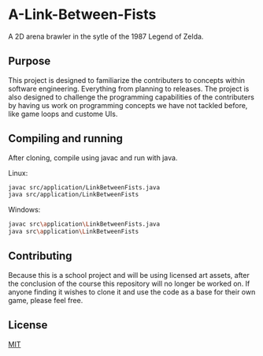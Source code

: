 # A-Link-Between-Fists

A 2D arena brawler in the sytle of the 1987 Legend of Zelda.

## Purpose

This project is designed to familiarize the contributers to concepts within software engineering. Everything from planning to releases. The project is also designed to challenge the programming capabilities of the contributers by having us work on programming concepts we have not tackled before, like game loops and custome UIs.

## Compiling and running

After cloning, compile using javac and run with java.

Linux:
```bash
javac src/application/LinkBetweenFists.java
java src/application/LinkBetweenFists
```

Windows:
```bash
javac src\application\LinkBetweenFists.java
java src\application\LinkBetweenFists
```

## Contributing

Because this is a school project and will be using licensed art assets, after the conclusion of the course this repository will no longer be worked on. If anyone finding it wishes to clone it and use the code as a base for their own game, please feel free.

## License

[MIT](https://choosealicense.com/licenses/mit/)